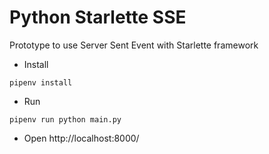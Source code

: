# Python Starlette SSE

Prototype to use Server Sent Event with Starlette framework

- Install

```
pipenv install
```

- Run

```
pipenv run python main.py
```

- Open http://localhost:8000/